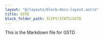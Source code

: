 ```yaml
---
layout: "@/layouts/block-docs-layout.astro"
title: GSTD
block_folder_path: SCIPY/STATS/GSTD
---
```


This is the Markdown file for GSTD

